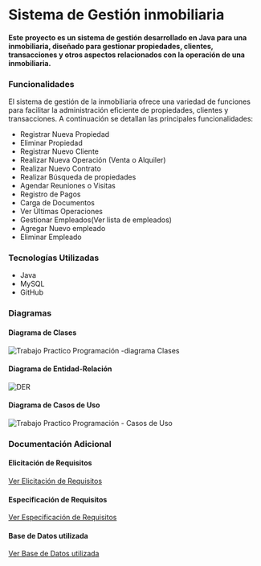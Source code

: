 # Sistema de Gestión inmobiliaria

#### Este proyecto es un sistema de gestión desarrollado en Java para una inmobiliaria, diseñado para gestionar propiedades, clientes, transacciones y otros aspectos relacionados con la operación de una inmobiliaria.

### Funcionalidades

El sistema de gestión de la inmobiliaria ofrece una variedad de funciones para facilitar la administración eficiente de propiedades, clientes y transacciones. A continuación se detallan las principales funcionalidades:

- Registrar Nueva Propiedad
- Eliminar Propiedad
- Registrar Nuevo Cliente
- Realizar Nueva Operación (Venta o Alquiler)
- Realizar Nuevo Contrato
- Realizar Búsqueda de propiedades
- Agendar Reuniones o Visitas
- Registro de Pagos
- Carga de Documentos
- Ver Últimas Operaciones
- Gestionar Empleados(Ver lista de empleados)
- Agregar Nuevo empleado
- Eliminar Empleado



### Tecnologías Utilizadas
- Java
- MySQL
- GitHub




### Diagramas

#### Diagrama de Clases
![Trabajo Practico Programación -diagrama Clases](https://github.com/crumbytom/Trabajo-Practico-Inmobiliaria/assets/121838575/d27970b8-aae9-49f3-9136-214c9fe7fc9b)


#### Diagrama de Entidad-Relación
![DER](https://github.com/crumbytom/Trabajo-Practico-Inmobiliaria/assets/121838575/d1984fef-9990-4157-8957-dac01c90c6d5)


#### Diagrama de Casos de Uso
![Trabajo Practico Programación - Casos de Uso](https://github.com/crumbytom/Trabajo-Practico-Inmobiliaria/assets/121838575/04f1f231-24fe-46d7-9480-ab5cb7e437a7)




### Documentación Adicional

#### Elicitación de Requisitos
[Ver Elicitación de Requisitos](https://docs.google.com/document/d/1xmh8EnPiNzzSzMS_TK0IyI62A19I3GhWQTdsgg4EK3o/edit?usp=sharing)

#### Especificación de Requisitos
[Ver Especificación de Requisitos](https://drive.google.com/file/d/1cQAQaM0aBJnTzr5y-0lzpbXl6Ar9Rau9/view?usp=sharing)

#### Base de Datos utilizada
[Ver Base de Datos utilizada](https://drive.google.com/file/d/1P7TuTiVBMGVbriQVDdwxY2fCdreJlHLC/view?usp=sharing)


